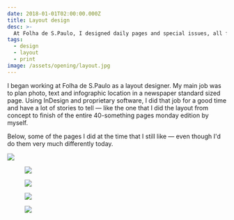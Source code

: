 ```yaml
---
date: 2018-01-01T02:00:00.000Z
title: Layout design
desc: >-
  At Folha de S.Paulo, I designed daily pages and special issues, all for print
tags:
  - design
  - layout
  - print
image: /assets/opening/layout.jpg
---
```


I began working at Folha de S.Paulo as a layout designer. My main job was to plan photo, text and infographic location in a newspaper standard sized page. Using InDesign and proprietary software, I did that job for a good time and have a lot of stories to tell — like the one that I did the layout from concept to finish of the entire 40-something pages monday edition by myself.

Below, some of the pages I did at the time that I still like — even though I'd do them very much differently today.

![](/design-inovacao.jpg)

<figure class="mosaic full">

![](/design-eletrizante.jpg)

![](/design-manje.jpg)

</figure>

<figure class="mosaic full">

![](/design-pedal.jpeg)

![](/design-ralo.jpg)

</figure>
